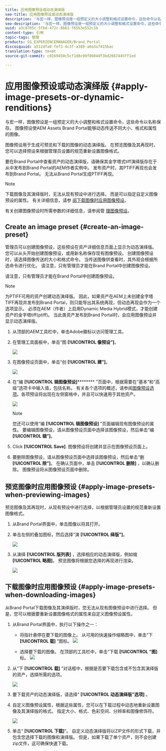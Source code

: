 ```yaml
---
title: 应用图像预设或动态演绎版
seo-title: 应用图像预设或动态演绎版
description: '与宏一样，图像预设是一组预定义的大小调整和格式设置命令，这些命令以名称保存。 图像预设使AEM Assets Brand Portal能够动态传送不同大小、格式和属性的图像。 '
seo-description: '与宏一样，图像预设是一组预定义的大小调整和格式设置命令，这些命令以名称保存。 图像预设使AEM Assets Brand Portal能够动态传送不同大小、格式和属性的图像。 '
uuid: a3c8705c-5fbd-472c-8b61-f65b3e552c1b
content-type: 引用
topic-tags: 管理
products: SG_EXPERIENCEMANAGER/Brand_Portal
discoiquuid: a512dfa0-fef3-4c3f-a389-a0a3a7415bac
translation-type: tm+mt
source-git-commit: c0169450c5cf1d8c99f8604df3bd2667445ff1ed

---
```



# 应用图像预设或动态演绎版 {#apply-image-presets-or-dynamic-renditions}

与宏一样，图像预设是一组预定义的大小调整和格式设置命令，这些命令以名称保存。 图像预设使AEM Assets Brand Portal能够动态传送不同大小、格式和属性的图像。

图像预设用于生成可预览和下载的图像的动态演绎版。 在预览图像及其再现时，您可以选择预设来根据管理员设置的规范重新设置图像格式。

要在Brand Portal中查看资产的动态演绎版，请确保其金字塔式tiff演绎版存在于从中发布到Brand Portal的AEM作者实例中。 发布资产时，其PTIFF再现也会发布到Brand Portal。 无法从Brand Portal生成PTIFF再现。

>[!NOTE]
>
>下载图像及其演绎版时，无法从现有预设中进行选择。 而是可以指定自定义图像预设的属性。 有关详细信息，请参 [阅下载图像时应用图像预设](../using/brand-portal-image-presets.md#main-pars-text-1403412644)。

有关创建图像预设时所需参数的详细信息，请参阅管 [理图像预设](https://docs.adobe.com/docs/en/AEM/6-0/administer/integration/dynamic-media/image-presets.html)。

## Create an image preset {#create-an-image-preset}

管理员可以创建图像预设，这些预设在资产详细信息页面上显示为动态演绎版。 您可以从头开始创建图像预设，或用新名称保存现有图像预设。 创建图像预设时，请选择图像传送的大小和格式命令。 当传送图像供查看时，其外观会根据所选命令进行优化。
请注意，只有管理员才能在Brand Portal中创建图像预设。

请注意，只有管理员才能在Brand Portal中创建图像预设。

>[!NOTE]
>
>为PTIFF可用的资产创建动态演绎版。 因此，如果资产在AEM上未创建金字塔TIFF再现并发布到Brand Portal，则只能导出其系统再现，但动态再现会作为一个选项显示。
必须在AEM（作者）上启用Dynamic Media Hybrid模式，才能创建资产的金字塔tiff(ptiff)。 当此类资产发布到Brand Portal时，会应用图像预设并显示动态演绎版。

1. 从顶部的AEM工具栏中，单击Adobe徽标以访问管理工具。

2. 在管理工具面板中，单击“图 **[!UICONTROL 像预设”]**。

   ![](assets/admin-tools-panel-4.png)

3. 在图像预设页面中，单击“创 **[!UICONTROL 建”]**。

   ![](assets/image_preset_homepage.png)

4. 在“编 **[!UICONTROL 辑图像预设]********** ”页面中，根据需要在“基本”和“高级”选项卡中输入值，包括名称。 有关各个选项的概述，请参阅[图像预设选项](https://docs.adobe.com/docs/en/AEM/6-0/administer/integration/dynamic-media/image-presets.html#Image%20preset%20options)。各项预设将出现在左侧窗格中，并且可以快速用于其他资产。

   ![](assets/image_preset_create.png)

   >[!NOTE]
   >
   >您还可以使用“编 **[!UICONTROL 辑图像预设]** ”页面编辑现有图像预设的属性。 要编辑图像预设，请从图像预设页面中选择该图像预设，然后单击“编 **[!UICONTROL 辑”]**。

5. Click **[!UICONTROL Save]**. 图像预设将创建并显示在图像预设页面上。
6. 要删除图像预设，请从图像预设页面中选择该图像预设，然后单击“删 **[!UICONTROL 除”]**。 在确认页面中，单击 **[!UICONTROL 删除]** ，以确认删除。 图像预设将从图像预设页面中删除。

## 预览图像时应用图像预设 {#apply-image-presets-when-previewing-images}

预览图像及其再现时，从现有预设中进行选择，以根据管理员设置的规范重新设置图像格式。

1. 从Brand Portal界面中，单击图像以将其打开。
2. 单击左侧的叠加图标，然后选择“演 **[!UICONTROL 绎版”]**。

   ![](assets/image-preset-previewrenditions.png)

3. 从演绎 **[!UICONTROL 版列表]** ，选择相应的动态演绎版，例如缩 **[!UICONTROL 略图]**。 预览图像将根据您选择的再现进行渲染。

   ![](assets/image-preset-previewrenditionthumbnail.png)

## 下载图像时应用图像预设 {#apply-image-presets-when-downloading-images}

从Brand Portal下载图像及其演绎版时，您无法从现有图像预设中进行选择。 但是，您可以根据要重新设置图像格式的属性来自定义图像预设属性。

1. 从Brand Portal界面中，执行以下操作之一：

   * 将指针悬停在要下载的图像上。 从可用的快速操作缩略图中，单击“下 **[!UICONTROL 载]** ”图标。
   ![](assets/downloadsingleasset.png)

   * 选择要下载的图像。 在顶部的工具栏中，单击“下载 **[!UICONTROL ”图]** 标。
   ![](assets/downloadassets.png)

2. 从“下 **[!UICONTROL 载]** ”对话框中，根据是否要下载包含或不包含其演绎版的资产，选择所需的选项。

   ![](assets/donload-assets-dialog.png)

3. 要下载资产的动态演绎版，请选择“ **[!UICONTROL 动态演绎版”选项]** 。
4. 自定义图像预设属性，根据这些属性，您可以在下载过程中动态地重新设置图像及其演绎版的格式。 指定大小、格式、色彩空间、分辨率和图像修饰符。

   ![](assets/dynamicrenditions.png)

5. 单击“ **[!UICONTROL 下载]**”。 自定义动态演绎版将以ZIP文件的形式下载，并包含您选择下载的图像和演绎版。 但是，如果下载了单个资产，则不会创建zip文件，这可确保快速下载。
